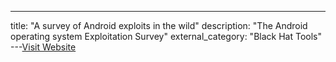 ---
title: "A survey of Android exploits in the wild"
description: "The Android operating system Exploitation Survey"
external_category: "Black Hat Tools"
---[Visit Website](https://www.researchgate.net/profile/Huasong_Meng/publication/323635885_A_survey_of_Android_exploits_in_the_wild/links/5b308982a6fdcc8506cb92a7/A-survey-of-Android-exploits-in-the-wild.pdf?origin=publication_detail)

